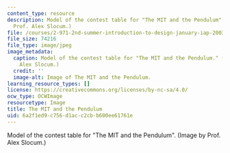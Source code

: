```yaml
---
content_type: resource
description: Model of the contest table for "The MIT and the Pendulum". (Image by
  Prof. Alex Slocum.)
file: /courses/2-971-2nd-summer-introduction-to-design-january-iap-2003/6a2f1ed9c756d1acc2cbb600ee61761e_2-971iap03.jpg
file_size: 74216
file_type: image/jpeg
image_metadata:
  caption: Model of the contest table for "The MIT and the Pendulum." (Image by Prof.
    Alex Slocum.)
  credit: ''
  image-alt: Image of The MIT and the Pendulum.
learning_resource_types: []
license: https://creativecommons.org/licenses/by-nc-sa/4.0/
ocw_type: OCWImage
resourcetype: Image
title: The MIT and the Pendulum
uid: 6a2f1ed9-c756-d1ac-c2cb-b600ee61761e
---
```

Model of the contest table for "The MIT and the Pendulum". (Image by Prof. Alex Slocum.)